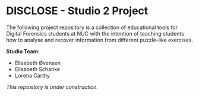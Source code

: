 # DISCLOSE - Studio 2 Project

The following project repository is a collection of educational tools for Digital Forensics students at NUC with the intention of teaching students how to analyse and recover information from different puzzle-like exercises.


**Studio Team:**
  * Elisabeth Øvensen
  * Elisabeth Schanke
  * Lorena Carthy



*This repository is under construction.*
